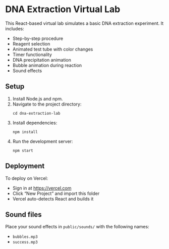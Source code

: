# DNA Extraction Virtual Lab

This React-based virtual lab simulates a basic DNA extraction experiment. It includes:

- Step-by-step procedure
- Reagent selection
- Animated test tube with color changes
- Timer functionality
- DNA precipitation animation
- Bubble animation during reaction
- Sound effects

## Setup

1. Install Node.js and npm.
2. Navigate to the project directory:
   ```
   cd dna-extraction-lab
   ```
3. Install dependencies:
   ```
   npm install
   ```
4. Run the development server:
   ```
   npm start
   ```

## Deployment

To deploy on Vercel:

- Sign in at https://vercel.com
- Click “New Project” and import this folder
- Vercel auto-detects React and builds it

## Sound files

Place your sound effects in `public/sounds/` with the following names:
- `bubbles.mp3`
- `success.mp3`


